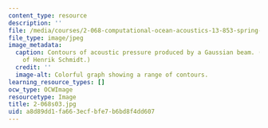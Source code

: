 ```yaml
---
content_type: resource
description: ''
file: /media/courses/2-068-computational-ocean-acoustics-13-853-spring-2003/a8d89dd1fa663ecfbfe7b6bd8f4dd607_2-068s03.jpg
file_type: image/jpeg
image_metadata:
  caption: Contours of acoustic pressure produced by a Gaussian beam. (Image courtesy
    of Henrik Schmidt.)
  credit: ''
  image-alt: Colorful graph showing a range of contours.
learning_resource_types: []
ocw_type: OCWImage
resourcetype: Image
title: 2-068s03.jpg
uid: a8d89dd1-fa66-3ecf-bfe7-b6bd8f4dd607
---
```

